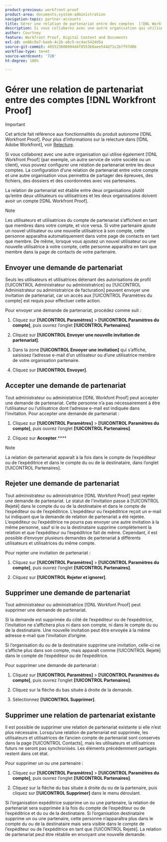 ```yaml
---
product-previous: workfront-proof
product-area: documents;system-administration
navigation-topic: partner-accounts
title: Gérer une relation de partenariat entre des comptes  [!DNL Workfront Proof]
description: Si vous collaborez avec une autre organisation qui utilise également un  [!DNL Workfront Proof]  (par exemple, un autre service de votre société ou un client), vous pouvez configurer une relation de partenariat entre les deux comptes. La configuration d’une relation de partenariat entre votre compte et une autre organisation vous permettra de partager des épreuves, des fichiers, des dossiers et des coordonnées avec vos partenaires.
author: Courtney
feature: Workfront Proof, Digital Content and Documents
exl-id: ee06c9a7-baeb-4c2b-a6c5-ec4ac542dd5a
source-git-commit: 405523606094d4f8553b0aee544d71c2b7f97d86
workflow-type: tm+mt
source-wordcount: '720'
ht-degree: 100%

---
```


# Gérer une relation de partenariat entre des comptes [!DNL Workfront Proof]

>[!IMPORTANT]
>
>Cet article fait référence aux fonctionnalités du produit autonome [!DNL Workfront Proof]. Pour plus d’informations sur la relecture dans [!DNL Adobe Workfront], voir [Relecture](../../../review-and-approve-work/proofing/proofing.md).

Si vous collaborez avec une autre organisation qui utilise également [!DNL Workfront Proof] (par exemple, un autre service de votre société ou un client), vous pouvez configurer une relation de partenariat entre les deux comptes. La configuration d’une relation de partenariat entre votre compte et une autre organisation vous permettra de partager des épreuves, des fichiers, des dossiers et des coordonnées avec vos partenaires.

La relation de partenariat est établie entre deux organisations plutôt qu’entre deux utilisateurs ou utilisatrices et les deux organisations doivent avoir un compte [!DNL Workfront Proof].

>[!NOTE]
>
>Les utilisateurs et utilisatrices du compte de partenariat s’affichent en tant que membres dans votre compte, et vice versa. Si votre partenaire ajoute un nouvel utilisateur ou une nouvelle utilisatrice à son compte, cette personne apparaîtra automatiquement dans votre page de contacts en tant que membre. De même, lorsque vous ajoutez un nouvel utilisateur ou une nouvelle utilisatrice à votre compte, cette personne apparaîtra en tant que membre dans la page de contacts de votre partenaire.

## Envoyer une demande de partenariat

Seuls les utilisateurs et utilisatrices détenant des autorisations de profil [!UICONTROL Administrateur ou administratrice] ou [!UICONTROL Administrateur ou administratrice de facturation] peuvent envoyer une invitation de partenariat, car un accès aux [!UICONTROL Paramètres du compte] est requis pour effectuer cette action.

Pour envoyer une demande de partenariat, procédez comme suit :

1. Cliquez sur **[!UICONTROL Paramètres]** > **[!UICONTROL Paramètres du compte]**, puis ouvrez l’onglet **[!UICONTROL Partenaires]**.

1. Cliquez sur **[!UICONTROL Envoyer une nouvelle invitation de partenariat]**.
1. Dans la zone **[!UICONTROL Envoyer une invitation]** qui s’affiche, saisissez l’adresse e-mail d’un utilisateur ou d’une utilisatrice membre de votre organisation partenaire.
1. Cliquez sur **[!UICONTROL Envoyer]**.

## Accepter une demande de partenariat

Tout administrateur ou administatrice [!DNL Workfont Proof] peut accepter une demande de partenariat. Cette personne n’a pas nécessairement à être l’utilisateur ou l’utilisatrice dont l’adresse e-mail est indiquée dans l’invitation. Pour accepter une demande de partenariat :

1. Cliquez sur **[!UICONTROL Paramètres]** > **[!UICONTROL Paramètres du compte]**, puis ouvrez l’onglet **[!UICONTROL Partenaires]**.

1. Cliquez sur **Accepter**.****

>[!NOTE]
>
>La relation de partenariat apparaît à la fois dans le compte de l’expéditeur ou de l’expéditrice et dans le compte du ou de la destinataire, dans l’onglet [!UICONTROL Partenaires].

## Rejeter une demande de partenariat

Tout administrateur ou administratrice [!DNL Workfont Proof] peut rejeter une demande de partenariat. Le statut de l’invitation passe à [!UICONTROL Rejeté] dans le compte du ou de la destinataire et dans le compte de l’expéditeur ou de l’expéditrice. L’expéditeur ou l’expéditrice reçoit un e-mail lui indiquant que la demande de relation de partenariat a été rejetée. L’expéditeur ou l’expéditrice ne pourra pas envoyer une autre invitation à la même personne, sauf si le ou la destinataire supprime complètement la relation et que l’expéditeur ou l’expéditrice fait de même. Cependant, il est possible d’envoyer plusieurs demandes de partenariat à différents utilisateurs et utilisatrices du même compte.

Pour rejeter une invitation de partenariat :

1. Cliquez sur **[!UICONTROL Paramètres]** > **[!UICONTROL Paramètres du compte]**, puis ouvrez l’onglet **[!UICONTROL Partenaires]**.

1. Cliquez sur **[!UICONTROL Rejeter et ignorer]**.

## Supprimer une demande de partenariat

Tout administrateur ou administratrice [!DNL Workfont Proof] peut supprimer une demande de partenariat.

Si la demande est supprimée du côté de l’expéditeur ou de l’expéditrice, l’invitation ne s’affichera plus ni dans son compte, ni dans le compte du ou de la destinataire. Une nouvelle invitation peut être envoyée à la même adresse e-mail que l’invitation d’origine.

Si l’organisation du ou de la destinataire supprime une invitation, celle-ci ne s’affiche plus dans son compte, mais apparaît comme [!UICONTROL Rejeté] dans le compte de l’expéditeur ou de l’expéditrice.

Pour supprimer une demande de partenariat :

1. Cliquez sur **[!UICONTROL Paramètres]** > **[!UICONTROL Paramètres du compte]**, puis ouvrez l’onglet **[!UICONTROL Partenaires]**.

1. Cliquez sur la flèche du bas située à droite de la demande.
1. Sélectionnez **[!UICONTROL Supprimer]**.

## Supprimer une relation de partenariat existante

Il est possible de supprimer une relation de partenariat existante si elle n’est plus nécessaire. Lorsqu’une relation de partenariat est supprimée, les utilisateurs et utilisatrices de l’ancien compte de partenariat sont conservés dans la page [!UICONTROL Contacts], mais les utilisateurs et utilisatrices futurs ne seront pas synchronisés. Les éléments précédemment partagés restent dans cet état.

Pour supprimer un ou une partenaire :

1. Cliquez sur **[!UICONTROL Paramètres]** > **[!UICONTROL Paramètres du compte]**, puis ouvrez l’onglet **[!UICONTROL Partenaires]**.

1. Cliquez sur la flèche du bas située à droite du ou de la partenaire, puis cliquez sur **[!UICONTROL Supprimer]** dans le menu déroulant.

Si l’organisation expéditrice supprime un ou une partenaire, la relation de partenariat sera supprimée à la fois du compte de l’expéditeur ou de l’expéditrice et du ou de la destinataire. Si l’organisation destinataire supprime un ou une partenaire, cette personne n’apparaîtra plus dans le compte du ou de la destinataire mais sera visible dans le compte de l’expéditeur ou de l’expéditrice en tant que [!UICONTROL Rejeté]. La relation de partenariat peut être rétablie en envoyant une nouvelle demande.
